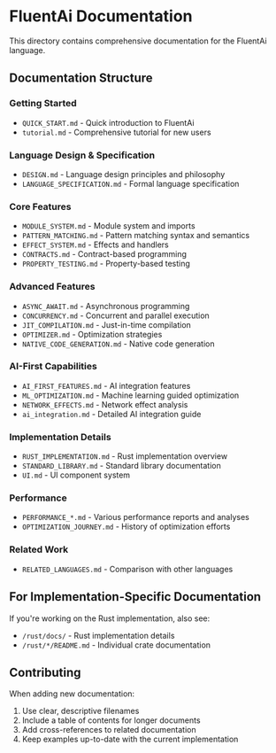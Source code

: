 # FluentAi Documentation

This directory contains comprehensive documentation for the FluentAi language.

## Documentation Structure

### Getting Started
- `QUICK_START.md` - Quick introduction to FluentAi
- `tutorial.md` - Comprehensive tutorial for new users

### Language Design & Specification
- `DESIGN.md` - Language design principles and philosophy
- `LANGUAGE_SPECIFICATION.md` - Formal language specification

### Core Features
- `MODULE_SYSTEM.md` - Module system and imports
- `PATTERN_MATCHING.md` - Pattern matching syntax and semantics
- `EFFECT_SYSTEM.md` - Effects and handlers
- `CONTRACTS.md` - Contract-based programming
- `PROPERTY_TESTING.md` - Property-based testing

### Advanced Features
- `ASYNC_AWAIT.md` - Asynchronous programming
- `CONCURRENCY.md` - Concurrent and parallel execution
- `JIT_COMPILATION.md` - Just-in-time compilation
- `OPTIMIZER.md` - Optimization strategies
- `NATIVE_CODE_GENERATION.md` - Native code generation

### AI-First Capabilities
- `AI_FIRST_FEATURES.md` - AI integration features
- `ML_OPTIMIZATION.md` - Machine learning guided optimization
- `NETWORK_EFFECTS.md` - Network effect analysis
- `ai_integration.md` - Detailed AI integration guide

### Implementation Details
- `RUST_IMPLEMENTATION.md` - Rust implementation overview
- `STANDARD_LIBRARY.md` - Standard library documentation
- `UI.md` - UI component system

### Performance
- `PERFORMANCE_*.md` - Various performance reports and analyses
- `OPTIMIZATION_JOURNEY.md` - History of optimization efforts

### Related Work
- `RELATED_LANGUAGES.md` - Comparison with other languages

## For Implementation-Specific Documentation

If you're working on the Rust implementation, also see:
- `/rust/docs/` - Rust implementation details
- `/rust/*/README.md` - Individual crate documentation

## Contributing

When adding new documentation:
1. Use clear, descriptive filenames
2. Include a table of contents for longer documents
3. Add cross-references to related documentation
4. Keep examples up-to-date with the current implementation